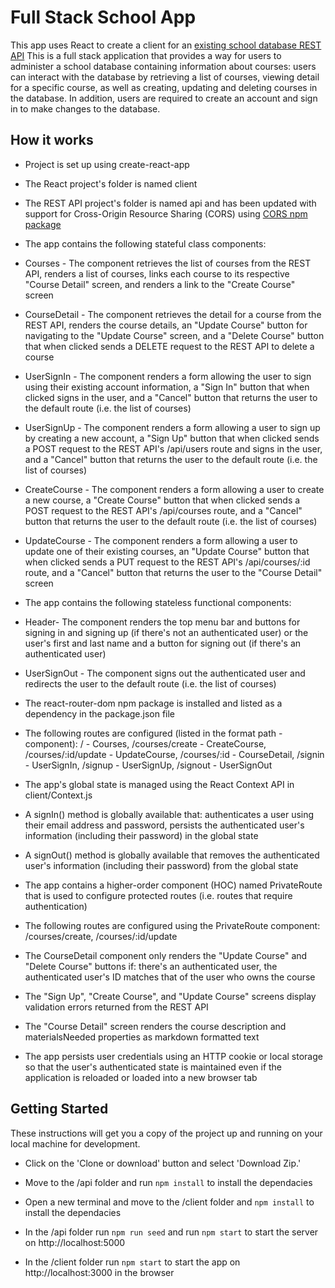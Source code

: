 # Full Stack School App

This app uses React to create a client for an [existing school database REST API](https://github.com/epaitoo/school-restapi)
This is a full stack application that provides a way for users to administer a school database containing information about courses: users can interact with the database by retrieving a list of courses, viewing detail for a specific course, as well as creating, updating and deleting courses in the database. In addition, users are required to create an account and sign in to make changes to the database.

## How it works
* Project is set up using create-react-app
*	The React project's folder is named client
*	The REST API project's folder is named api and has been updated with support for Cross-Origin Resource Sharing (CORS) using [CORS npm package](https://www.npmjs.com/package/cors)
*	The app contains the following stateful class components:
  *	Courses - The component retrieves the list of courses from the REST API, renders a list of courses, links each course to its      respective "Course Detail" screen, and renders a link to the "Create Course" screen
  *	CourseDetail - The component retrieves the detail for a course from the REST API, renders the course details, an "Update Course" button for navigating to the "Update Course" screen, and a "Delete Course" button that when clicked sends a DELETE request to the REST API to delete a course
  *	UserSignIn - The component renders a form allowing the user to sign using their existing account information, a "Sign In" button that when clicked signs in the user, and a "Cancel" button that returns the user to the default route (i.e. the list of courses)
  *	UserSignUp - The component renders a form allowing a user to sign up by creating a new account, a "Sign Up" button that when clicked sends a POST request to the REST API's /api/users route and signs in the user, and a "Cancel" button that returns the user to the default route (i.e. the list of courses)
  *	CreateCourse - The component renders a form allowing a user to create a new course, a "Create Course" button that when clicked sends a POST request to the REST API's /api/courses route, and a "Cancel" button that returns the user to the default route (i.e. the list of courses)
  *	UpdateCourse - The component renders a form allowing a user to update one of their existing courses, an "Update Course" button that when clicked sends a PUT request to the REST API's /api/courses/:id route, and a "Cancel" button that returns the user to the "Course Detail" screen
  
*	The app contains the following stateless functional components:
  *	Header- The component renders the top menu bar and buttons for signing in and signing up (if there's not an authenticated user) or the user's first and last name and a button for signing out (if there's an authenticated user)
  *	UserSignOut - The component signs out the authenticated user and redirects the user to the default route (i.e. the list of courses)
  
*	The react-router-dom npm package is installed and listed as a dependency in the package.json file  
  *	The following routes are configured (listed in the format path - component): / - Courses, /courses/create - CreateCourse, /courses/:id/update - UpdateCourse, /courses/:id - CourseDetail, /signin - UserSignIn, /signup - UserSignUp, /signout - UserSignOut
*	The app's global state is managed using the React Context API in client/Context.js
*	A signIn() method is globally available that: authenticates a user using their email address and password, persists the authenticated user's information (including their password) in the global state
*	A signOut() method is globally available that removes the authenticated user's information (including their password) from the global state
*	The app contains a higher-order component (HOC) named PrivateRoute that is used to configure protected routes (i.e. routes that require authentication)
*	The following routes are configured using the PrivateRoute component: /courses/create, /courses/:id/update
*	The CourseDetail component only renders the "Update Course" and "Delete Course" buttons if: there's an authenticated user, the authenticated user's ID matches that of the user who owns the course
*	The "Sign Up", "Create Course", and "Update Course" screens display validation errors returned from the REST API
*	The "Course Detail" screen renders the course description and materialsNeeded properties as markdown formatted text
* The app persists user credentials using an HTTP cookie or local storage so that the user's authenticated state is maintained even if the application is reloaded or loaded into a new browser tab

## Getting Started

These instructions will get you a copy of the project up and running on your local machine for development.

* Click on the 'Clone or download' button and select 'Download Zip.'

* Move to the /api folder and run `npm install` to install the dependacies

* Open a new terminal and move to the /client folder and `npm install` to install the dependacies

* In the /api folder run `npm run seed` and run `npm start` to start the server on http://localhost:5000

* In the /client folder run `npm start` to start the app on http://localhost:3000 in the browser



